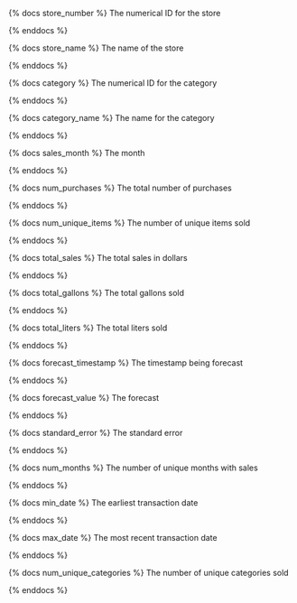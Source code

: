 {% docs store_number %}
The numerical ID for the store

{% enddocs %}

{% docs store_name %}
The name of the store

{% enddocs %}

{% docs category %}
The numerical ID for the category

{% enddocs %}

{% docs category_name %}
The name for the category

{% enddocs %}

{% docs sales_month %}
The month

{% enddocs %}

{% docs num_purchases %}
The total number of purchases

{% enddocs %}

{% docs num_unique_items %}
The number of unique items sold

{% enddocs %}

{% docs total_sales %}
The total sales in dollars

{% enddocs %}

{% docs total_gallons %}
The total gallons sold

{% enddocs %}

{% docs total_liters %}
The total liters sold

{% enddocs %}

{% docs forecast_timestamp %}
The timestamp being forecast

{% enddocs %}

{% docs forecast_value %}
The forecast

{% enddocs %}

{% docs standard_error %}
The standard error

{% enddocs %}

{% docs num_months %}
The number of unique months with sales

{% enddocs %}

{% docs min_date %}
The earliest transaction date

{% enddocs %}

{% docs max_date %}
The most recent transaction date

{% enddocs %}

{% docs num_unique_categories %}
The number of unique categories sold

{% enddocs %}